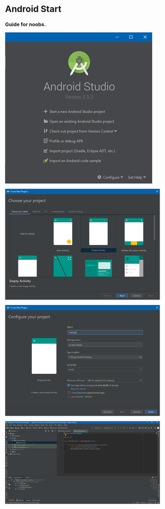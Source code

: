# Android Start
### Guide for noobs.

![Start Screen](res/drawable/start_screen.png)

![Choose activity](res/drawable/choose_activity.png)

![Create project](res/drawable/create_project.png)

![Empty project](res/drawable/empty_project.png)
